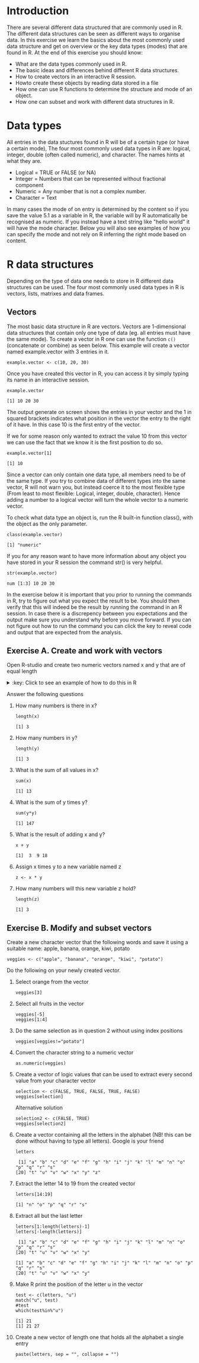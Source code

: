 # Introduction

There are several different data structured that are commonly used in
R. The different data structures can be seen as different ways to
organise data. In this exercise we learn the basics about the most
commonly used data structure and get on overview or the key data types
(modes) that are found in R. At the end of this exercise you should
know:

-   What are the data types commonly used in R.
-   The basic ideas and differences behind different R data structures.
-   How to create vectors in an interactive R session.
-   Howto create these objects by reading data stored in a file
-   How one can use R functions to determine the structure and mode of an object.
-   How one can subset and work with different data structures in R.

# Data types

All entries in the data stuctures found in R will be of a certain type
(or have a certain mode), The four most commonly used data types in R
are: logical, integer, double (often called numeric), and
character. The names hints at what they are.

-   Logical = TRUE or FALSE (or NA)
-   Integer = Numbers that can be represented without fractional component
-   Numeric = Any number that is not a complex number.
-   Character = Text

In many cases the mode of on entry is determined by the content so if
you save the value 5.1 as a variable in R, the variable will by R
automatically be recognised as numeric. If you instead have a text
string like "hello world" it will have the mode character. Below you
will also see examples of how you can specify the mode and not rely on
R inferring the right mode based on content.

# R data structures

Depending on the type of data one needs to store in R different data
structures can be used. The four most commonly used data types in R is
vectors, lists, matrixes and data frames.

## Vectors

The most basic data structure in R are vectors. Vectors are
1-dimensional data structures that contain only one type of data
(eg. all entries must have the same mode). To create a vector in R one
can use the function `c()` (concatenate or
combine) as seen below. This example will create a vector named
example.vector with 3 entries in it.

    example.vector <- c(10, 20, 30)

Once you have created this vector in R, you can access it by simply
typing its name in an interactive session.

    example.vector

    [1] 10 20 30

The output generate on screen shows the entries in your vector and the
1 in squared brackets indicates what position in the vector the entry
to the right of it have. In this case 10 is the first entry of the vector.

If we for some reason only wanted to extract the value 10 from this
vector we can use the fact that we know it is the first position to do
so. 

    example.vector[1]

    [1] 10

Since a vector can only contain one data type, all members need to be
of the same type. If you try to combine data of different types into
the same vector, R will not warn you, but instead coerce it to the
most flexible type (From least to most flexible: Logical, integer,
double, character). Hence adding a number to a logical vector
will turn the whole vector to a numeric vector.

To check what data type an object is, run the R built-in function
class(), with the object as the only parameter.

    class(example.vector)

    [1] "numeric"

If you for any reason want to have more information about any object
you have stored in your R session the command str() is very helpful. 

    str(example.vector)

    num [1:3] 10 20 30

In the exercise below it is important that you prior to running the
commands in R, try to figure out what you expect the result to be. You
should then verify that this will indeed be the result by running the
command in an R session. In case there is a discrepency between you
expectations and the output make sure you understand why before you
move forward. If you can not figure out how to run the command you can
click the key to reveal code and output that are expected from the
analysis.

## Exercise A. Create and work with vectors

Open R-studio and create two numeric vectors named x and y that are of equal length

<details>
<summary>:key: Click to see an example of how to do this in R</summary>
{% highlight R %}

    x <- c(2, 4 ,7)
    y <- c(1, 5, 11)

{% endhighlight %} 
</details>  

Answer the following questions

1.  How many numbers is there in x?
    
        length(x)
    
        [1] 3

2.  How many numbers in y?
    
        length(y)
    
        [1] 3

3.  What is the sum of all values in x?
    
        sum(x)
    
        [1] 13

4.  What is the sum of y times y?
    
        sum(y*y)
    
        [1] 147
5.  What is the result of adding x and y?
    
        x + y
    
        [1]  3  9 18
6.  Assign x times y to a new variable named z
    
        z <- x * y

7.  How many numbers will this new variable z hold?
    
        length(z)
    
        [1] 3

## Exercise B. Modify and subset vectors

Create a new character vector that the following words and save it using a suitable name:
apple, banana, orange, kiwi, potato

    veggies <- c("apple", "banana", "orange", "kiwi", "potato")

Do the following on your newly created vector.

1.  Select orange from the vector
    
        veggies[3]
2.  Select all fruits in the vector
    
        veggies[-5]
        veggies[1:4]
3.  Do the same selection as in question 2 without using index positions
    
        veggies[veggies!="potato"]
4.  Convert the character string to a numeric vector
    
        as.numeric(veggies)

5.  Create a vector of logic values that can be used to extract every second value from your character vector
    
        selection <- c(FALSE, TRUE, FALSE, TRUE, FALSE)
        veggies[selection]
    
    Alternative solution
    
        selection2 <- c(FALSE, TRUE)
        veggies[selection2]
6.  Create a vector containing all the letters in the alphabet (NB! this
    can be done without having to type all letters). Google is your friend
    
        letters
    
         [1] "a" "b" "c" "d" "e" "f" "g" "h" "i" "j" "k" "l" "m" "n" "o" "p" "q" "r" "s"
        [20] "t" "u" "v" "w" "x" "y" "z"

7.  Extract the letter 14 to 19 from the created vector
    
        letters[14:19]
    
        [1] "n" "o" "p" "q" "r" "s"

8.  Extract all but the last letter
    
        letters[1:length(letters)-1]
        letters[-length(letters)]
    
         [1] "a" "b" "c" "d" "e" "f" "g" "h" "i" "j" "k" "l" "m" "n" "o" "p" "q" "r" "s"
        [20] "t" "u" "v" "w" "x" "y"
         
        [1] "a" "b" "c" "d" "e" "f" "g" "h" "i" "j" "k" "l" "m" "n" "o" "p" "q" "r" "s"
        [20] "t" "u" "v" "w" "x" "y"

9.  Make R print the position of the letter u in the vector
    
        test <- c(letters, "u")
        match("u", test)
        #test
        which(test%in%"u")
    
        [1] 21
        [1] 21 27

10. Create a new vector of length one that holds all the alphabet a single entry
    
        paste(letters, sep = "", collapse = "")
